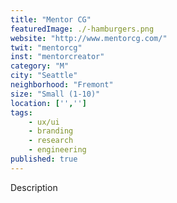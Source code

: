 ```yaml
---
title: "Mentor CG"
featuredImage: ./-hamburgers.png
website: "http://www.mentorcg.com/"
twit: "mentorcg"
inst: "mentorcreator"
category: "M"
city: "Seattle"
neighborhood: "Fremont"
size: "Small (1-10)"
location: ['','']
tags:
    - ux/ui
    - branding
    - research
    - engineering
published: true
---
```


Description
